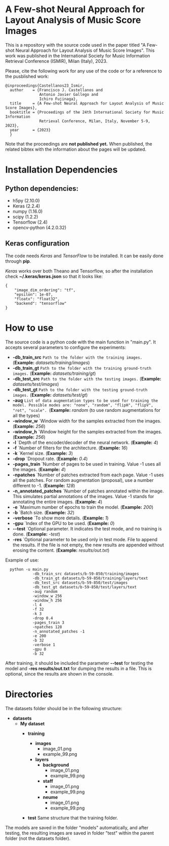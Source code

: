 # A Few-shot Neural Approach for Layout Analysis of Music Score Images

This is a repository with the source code used in the paper titled "A Few-shot Neural Approach for Layout Analysis of Music Score Images".
This work was published in the International Society for Music Information Retrieval Conference (ISMIR), Milan (Italy), 2023.

Please, cite the following work for any use of the code or for a reference to the pusblished work:

```
@inproceedings{Castellanos23_Ismir,
  author    = {Francisco J. Castellanos and
               Antonio Javier Gallego and
               Ichiro Fujinaga},
  title     = {A Few-shot Neural Approach for Layout Analysis of Music Score Images},
  booktitle = {Proceedings of the 24th International Society for Music Information
               Retrieval Conference, Milan, Italy, November 5-9, 2023},
  year      = {2023}
  }
```
Note that the proceedings are **not published yet.** When published, the related bibtex with the information about the pages will be updated.

# Installation Dependencies

## Python dependencies:

  * h5py (2.10.0)
  * Keras (2.2.4)
  * numpy (1.16.0)
  * scipy (1.2.2)
  * Tensorflow (2.4)
  * opencv-python (4.2.0.32)


## Keras configuration

The code needs *Keras* and *TensorFlow* to be installed. It can be easily done through **pip**. 

*Keras* works over both Theano and Tensorflow, so after the installation check **~/.keras/keras.json** so that it looks like:

~~~
{
    "image_dim_ordering": "tf",
    "epsilon": 1e-07,
    "floatx": "float32",
    "backend": "tensorflow"
}
~~~

# How to use
The source code is a python code with the main function in "main.py".
It accepts several parameters to configure the experiments:
  * **-db_train_src** `Path to the folder with the training images.` (**Example:** *datasets/training/images*)
  * **-db_train_gt** `Path to the folder with the training ground-truth images.` (**Example:** *datasets/training/gt*)
  * **-db_test_src** `Path to the folder with the testing images.` (**Example:** *datasets/test/images*)
  * **-db_test_gt** `Path to the folder with the testing ground-truth images.` (**Example:** *datasets/test/gt*)
  * **-aug** `List of data augmentation types to be used for training the model. Possible modes are: "none", "random", "flipH", "flipV", "rot", "scale". `(**Example:** *random* (to use random augmentations for all the types)
  * **-window_w** `Window width for the samples extracted from the images. (**Example:** *256*)
  * **-window_h** `Window height for the samples extracted from the images. (**Example:** *256*)
  * **-l** `Depth of the encoder/decoder of the neural network. (**Example:** *4*)
  * **-f** `Number of filters for the architecture. (**Example:** *16*)
  * **-k** `Kernel size. (**Example:** *3*)
  * **-drop** `Dropout rate. (**Example:** *0.4*)
  * **-pages_train** `Number of pages to be used in training. Value -1 uses all the images. (**Example:** *4*)
  * **-npatches** `Number of patches extracted from each page. Value -1 uses all the patches. For random augmentation (proposal), use a number different to -1. (**Example:** *128*)
  * **-n_annotated_patches** `Number of patches annotated within the image. This simulates partial annotations of the images. Value -1 stands for annotating the entire images. (**Example:** *4*)
  * **-e** `Maximum number of epochs to train the model. (**Example:** *200*)
  * **-b** `Batch size. (**Example:** *32*)
  * **-verbose** `To show more details. (**Example:** *1*)
  * **-gpu** `Index of the GPU to be used. (**Example:** *0*)
  * **--test** `Optional parameter. It indicates the test mode, and no training is done. (**Example:** *-test*)
  * **-res** `Optional parameter to be used only in test mode. File to append the results. If the file is not empty, the new results are appended without erosing the content. (**Example:** *results/out.txt*)


Example of use:

~~~
  python -u main.py  
            -db_train_src datasets/b-59-850/training/images 
            -db_train_gt datasets/b-59-850/training/layers/text 
            -db_test_src datasets/b-59-850/test/images
            -db_test_gt datasets/b-59-850/test/layers/text  
            -aug random  
            -window_w 256  
            -window_h 256 
            -l 4  
            -f 32  
            -k 3  
            -drop 0.4  
            -pages_train 3  
            -npatches 128  
            -n_annotated_patches -1  
            -e 200  
            -b 32
            -verbose 1
            -gpu 0
            -b 32
~~~

After training, it should be included the parameter **--test** for testing the model and **-res results/out.txt** for dumping the results in a file. This is optional, since the results are shown in the console.


# Directories
The datasets folder should be in the following structure:
- **datasets**
  - **My dataset**
    - **training**
      - **images** 
        - image_01.png
        - example_99.png
      - **layers**
        - **background**
          - image_01.png
          - example_99.png
        - **staff**
          - image_01.png
          - example_99.png
        - **neume**
          - image_01.png
          - example_99.png
 
    - **test**
      Same structure that the training folder.


The models are saved in the folder "models" automatically, and after testing, the resulting images are saved in folder "test" within the parent folder (not the datasets folder). 
